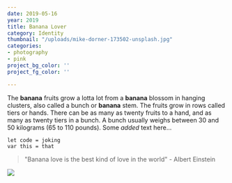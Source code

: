 ```yaml
---
date: 2019-05-16
year: 2019
title: Banana Lover
category: Identity
thumbnail: "/uploads/mike-dorner-173502-unsplash.jpg"
categories:
- photography
- pink
project_bg_color: ''
project_fg_color: ''

---
```

The **banana** fruits grow a lotta lot from a **banana** blossom in hanging clusters, also called a bunch or **banana** stem. The fruits grow in rows called tiers or hands. There can be as many as twenty fruits to a hand, and as many as twenty tiers in a bunch. A bunch usually weighs between 30 and 50 kilograms (65 to 110 pounds). Some _added_ text here...

    let code = joking
    var this = that

> "Banana love is the best kind of love in the world" - Albert Einstein

![](/uploads/mike-dorner-173502-unsplash.jpg)
